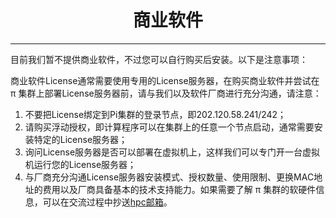# <center>商业软件</center>

-----

目前我们暂不提供商业软件，不过您可以自行购买后安装。以下是注意事项：<br/>

商业软件License通常需要使用专用的License服务器，在购买商业软件并尝试在 π 集群上部署License服务器前，请与我们以及软件厂商进行充分沟通，请注意：<br/>
1. 不要把License绑定到Pi集群的登录节点，即202.120.58.241/242；<br/>
2. 请购买浮动授权，即计算程序可以在集群上的任意一个节点启动，通常需要安装特定的License服务器；<br/>
3. 询问License服务器是否可以部署在虚拟机上，这样我们可以专门开一台虚拟机运行您的License服务器；<br/>
4. 与厂商充分沟通License服务器安装模式、授权数量、使用限制、更换MAC地址的费用以及厂商具备基本的技术支持能力。如果需要了解 π 集群的软硬件信息，可以在交流过程中抄送[hpc邮箱](mailto:hpc@sjtu.edu.cn)。